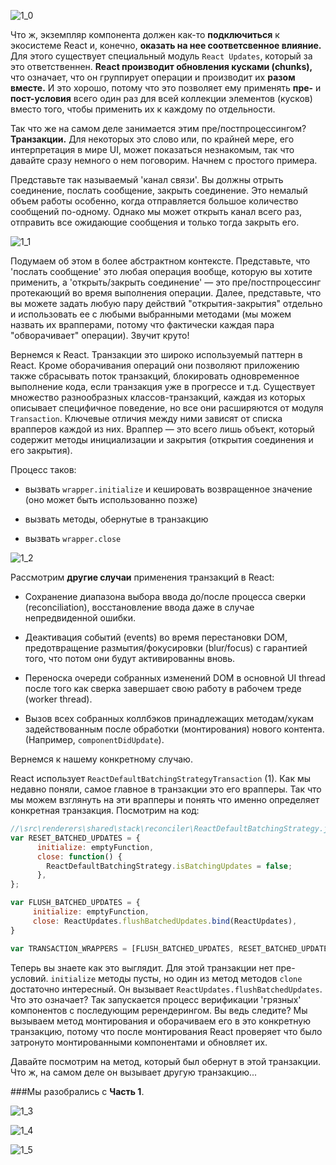 ![1_0](https://raw.githubusercontent.com/Bogdan-Lyashenko/Under-the-hood-ReactJS/236a844a24f38edc8c3d5c2cb9be53d91e0031dc/stack/images/1/part-1-A.svg)

Что ж, экземпляр компонента должен как-то **подключиться** к экосистеме React и, конечно, **оказать на нее соответсвенное влияние.** Для этого существует специальный модуль `React Updates`, который за это ответственнен. **React производит обновления кусками (chunks),** что означает, что он группирует операции и производит их **разом вместе.** И это хорошо, потому что это позволяет ему применять **пре-** и **пост-условия** всего один раз для всей коллекции элементов (кусков) вместо того, чтобы применить их к каждому по отдельности.

Так что же на самом деле занимается этим пре/постпроцессингом? **Транзакции.** Для некоторых это слово или, по крайней мере, его интерпретация в мире UI, может показаться незнакомым, так что давайте сразу немного о нем поговорим. Начнем с простого примера.

Представьте так называемый 'канал связи'. Вы должны отрыть соединение, послать сообщение, закрыть соединение. Это немалый объем работы особенно, когда отправляется большое количество сообщений по-одному. Однако мы может открыть канал всего раз, отправить все ожидающие сообщения и только тогда закрыть его.

![1_1](https://raw.githubusercontent.com/Bogdan-Lyashenko/Under-the-hood-ReactJS/236a844a24f38edc8c3d5c2cb9be53d91e0031dc/stack/images/1/communication-channel.svg)

Подумаем об этом в более абстрактном контексте. Представьте, что 'послать сообщение' это любая операция вообще, которую вы хотите применить, а 'открыть/закрыть соединение' — это пре/постпроцессинг протекающий во время выполнения операции. Далее, представьте, что вы можете задать любую пару действий "открытия-закрытия" отдельно и использовать ее с любыми выбранными методами (мы можем назвать их врапперами, потому что фактически каждая пара "обворачивает" операции). Звучит круто!

Вернемся к React. Транзакции это широко используемый паттерн в React. Кроме оборачивания операций они позволяют приложению также сбрасывать поток транзакций, блокировать одновременное выполнение кода, если транзакция уже в прогрессе и т.д. Существует множество разнообразных классов-транзакций, каждая из которых описывает специфичное поведение, но все они расширяются от модуля `Transaction`. Ключевые отличия между ними зависят от списка врапперов каждой из них. Враппер — это всего лишь объект, который содержит методы инициализации и закрытия (открытия соединения и его закрытия).

Процесс таков:

* вызвать `wrapper.initialize` и кешировать возвращенное значение (оно может быть использованно позже)

* вызвать методы, обернутые в транзакцию

* вызвать `wrapper.close`

![1_2](https://raw.githubusercontent.com/Bogdan-Lyashenko/Under-the-hood-ReactJS/236a844a24f38edc8c3d5c2cb9be53d91e0031dc/stack/images/1/transaction.svg)

Рассмотрим **другие случаи** применения транзакций в React:

* Сохранение диапазона выбора ввода до/после процесса сверки (reconciliation), восстановление ввода даже в случае непредвиденной ошибки.

* Деактивация событий (events) во время перестановки DOM, предотвращение размытия/фокусировки (blur/focus) с гарантией того, что потом они будут активированны вновь.

* Переноска очереди собранных изменений DOM в основной UI thread после того как сверка завершает свою работу в рабочем треде (worker thread). 

* Вызов всех собранных коллбэков принадлежащих методам/хукам задействованным после обработки (монтирования) нового контента. (Например, `componentDidUpdate`).

Вернемся к нашему конкретному случаю.

React использует `ReactDefaultBatchingStrategyTransaction` (1). Как мы недавно поняли, самое главное в транзакции это его врапперы. Так что мы можем взглянуть на эти врапперы и понять что именно определяет конкретная транзакция. Посмотрим на код: 

```javascript
//\src\renderers\shared\stack\reconciler\ReactDefaultBatchingStrategy.js#19
var RESET_BATCHED_UPDATES = {
	  initialize: emptyFunction,
	  close: function() {
		ReactDefaultBatchingStrategy.isBatchingUpdates = false;
	  },
};

var FLUSH_BATCHED_UPDATES = {
	 initialize: emptyFunction,
	 close: ReactUpdates.flushBatchedUpdates.bind(ReactUpdates),
}

var TRANSACTION_WRAPPERS = [FLUSH_BATCHED_UPDATES, RESET_BATCHED_UPDATES];
```

Теперь вы знаете как это выглядит. Для этой транзакции нет пре-условий. `initialize` методы пусты, но один из метод методов `clone` достаточно интересный. Он вызывает `ReactUpdates.flushBatchedUpdates`. Что это означает? Так запускается процесс верификации 'грязных' компонентов с последующим ререндерингом. Вы ведь следите? Мы вызываем метод монтирования и оборачиваем его в это конкретную транзакцию, потому что после монтирования React проверяет что было затронуто монтированными компонентами и обновляет их.

Давайте посмотрим на метод, который был обернут в этой транзакции. Что ж, на самом деле он вызывает другую транзакцию...

###Мы разобрались с **Часть 1**.

![1_3](https://raw.githubusercontent.com/Bogdan-Lyashenko/Under-the-hood-ReactJS/236a844a24f38edc8c3d5c2cb9be53d91e0031dc/stack/images/1/part-1.svg)

![1_4](https://raw.githubusercontent.com/Bogdan-Lyashenko/Under-the-hood-ReactJS/236a844a24f38edc8c3d5c2cb9be53d91e0031dc/stack/images/1/part-1-B.svg)

![1_5](https://raw.githubusercontent.com/Bogdan-Lyashenko/Under-the-hood-ReactJS/236a844a24f38edc8c3d5c2cb9be53d91e0031dc/stack/images/1/part-1-C.svg)

